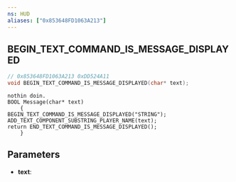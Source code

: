 ```yaml
---
ns: HUD
aliases: ["0x853648FD1063A213"]
---
```

## BEGIN_TEXT_COMMAND_IS_MESSAGE_DISPLAYED

```c
// 0x853648FD1063A213 0xDD524A11
void BEGIN_TEXT_COMMAND_IS_MESSAGE_DISPLAYED(char* text);
```

```
nothin doin.   
BOOL Message(char* text)  
	{  
BEGIN_TEXT_COMMAND_IS_MESSAGE_DISPLAYED("STRING");  
ADD_TEXT_COMPONENT_SUBSTRING_PLAYER_NAME(text);  
return END_TEXT_COMMAND_IS_MESSAGE_DISPLAYED();  
	}  
```

## Parameters
* **text**: 

